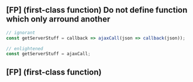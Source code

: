 ## [FP] (first-class function) Do not define function which only arround another

```js
// ignorant
const getServerStuff = callback => ajaxCall(json => callback(json));

// enlightened
const getServerStuff = ajaxCall;
```

## [FP] (first-class function)
<!--stackedit_data:
eyJoaXN0b3J5IjpbMTQ0NzIwMTQ0OCwxMzM3ODE4ODg4XX0=
-->